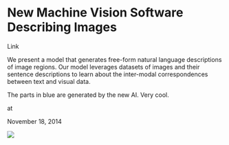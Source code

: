 # New Machine Vision Software Describing Images

Link

We present a model that generates free-form natural language descriptions of image regions. Our model leverages datasets of images and their sentence descriptions to learn about the inter-modal correspondences between text and visual data.












The parts in blue are generated by the new AI. Very cool. 







at

November 18, 2014















![](Screenshot%2Bfrom%2B2014-11-18%2B10%3A27%3A07.png)
